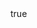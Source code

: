 ---
info:
  name: T-64A
  image: /img/vehicle/tank/ussr/13_t-64a.png
  class: "ОБТ: 45$ - 85$"
  country: СССР
  cost: 50
  year: 1963

body:
  hp: 10
  armor_front: 11
  armor_side: 6
  armor_rear: 3
  armor_top: 2
  size: Средний
  stealth: Плохо
  optics: Плохо
  speed: 65
  speed_road: 110
  fuel: 2040
  autonomy: 700

main_gun:
  name: 2A46
  attr_kin: true
  attr_fg: true
  ammo: 28
  range_ground: 2100
  accuracy: 40
  stabilizer: 25
  ap_power: 13
  he_power: 4
  suppression: 144
  rate_of_fire: 9

mmg:
  name: NSVT
  ammo: 1000
  range_ground: 1050
  range_helicopters: 875
  accuracy: 15
  stabilizer: 5
  he_power: 0.75
  suppression: 90
  rate_of_fire: 652
---